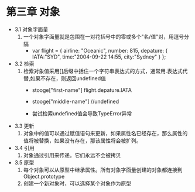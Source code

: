 # 第三章 对象
- 3.1 对象字面量
    1. 一个对象字面量就是包围在一对花括号中的零或多个"名/值"对，用逗号分隔
        - var flight = {
            airline: "Oceanic",
            number: 815,
            depature: {
                IATA:"SYD",
                time:"2004-09-22 14:55,
                city:"Sydney"
            }
        };
- 3.2 检索
    1. 检索对象值采用[]后缀中括住一个字符串表达式的方式，通常用.表达式代替,如果不存在，则返回undefined值
        - stooge["first-name"]
          flight.depature.IATA

        - stooge["middle-name"]  //undefined
        - 尝试检索undefined值会导致TypeError异常
- 3.3 更新
    1. 对象中的值可以通过赋值语句来更新，如果属性名已经存在，那么属性的值将被替换，如果没有存在，那该属性将会被扩列。
- 3.4 引用
    1. 对象通过引用来传递。它们永远不会被拷贝
- 3.5 原型
    1. 每个对象可以从原型中继承属性。所有对象字面量创建的对象都连接到Object.prototype
    2. 创建一个新对象时，可以选择某个对象作为原型